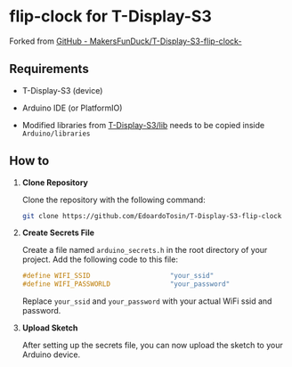 # flip-clock for T-Display-S3

Forked from [GitHub - MakersFunDuck/T-Display-S3-flip-clock-](https://github.com/MakersFunDuck/T-Display-S3-flip-clock-)

## Requirements

- T-Display-S3 (device)

- Arduino IDE (or PlatformIO)

- Modified libraries from [T-Display-S3/lib](https://github.com/Xinyuan-LilyGO/T-Display-S3/tree/main/lib) needs to be copied inside `Arduino/libraries`

## How to

1. **Clone Repository**
   
   Clone the repository with the following command:
   
   ```sh
   git clone https://github.com/EdoardoTosin/T-Display-S3-flip-clock
   ```

2. **Create Secrets File**
   
   Create a file named `arduino_secrets.h` in the root directory of your project. Add the following code to this file:
   
   ```c
   #define WIFI_SSID                    "your_ssid"
   #define WIFI_PASSWORLD               "your_password"
   ```
   
   Replace `your_ssid` and `your_password` with your actual WiFi ssid and password.

2. **Upload Sketch**
   
   After setting up the secrets file, you can now upload the sketch to your Arduino device.
